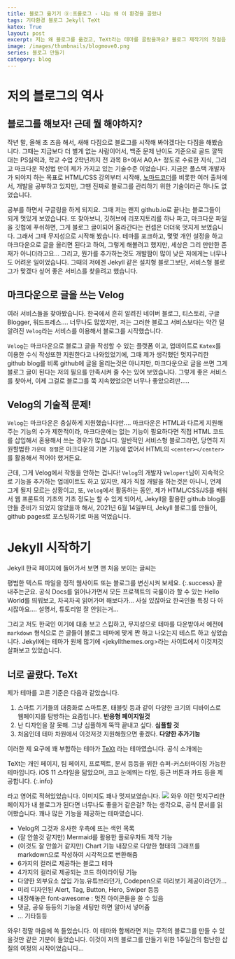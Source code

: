 ```yaml
---
title: 블로그 옮기기 ⓪:프롤로그 - 나는 왜 이 환경을 골랐나
tags: 기타환경 블로그 Jekyll TeXt
katex: True
layout: post
excerpt: 저는 왜 블로그를 옮겼고, TeXt라는 테마를 골랐을까요? 블로그 제작기의 첫걸음 입니다.
image: /images/thumbnails/blogmove0.png
series: 블로그 만들기
category: blog
---
```

# 저의 블로그의 역사
## 블로그를 해보자! 근데 뭘 해야하지?
작년 말, 올해 초 즈음 해서, 새해 다짐으로 블로그를 시작해 봐야겠다는 다짐을 해봤습니다. 
그때는 지금보다 더 별게 없는 사람이어서, 백준 문제 난이도 기준으로 골드 깔짝대는 PS실력과, 학교 수업 2학년까지 전 과목 B+에서 A0,A+ 정도로 수료한 지식, 그리고 마크다운 작성법 만이 제가 가지고 있는 기술수준 이었습니다.  지금은 풀스택 개발자가 되야지 하는 목표로 HTML/CSS 강의부터 시작해, [노마드코더](https://nomadcoders.co)를 비롯한 여러 출처에서, 개발을 공부하고 있지만, 그땐 진짜로 블로그를 관리하기 위한 기술이라곤 하나도 없었습니다.

공부를 하면서 구글링을 하게 되지요. 그때 저는 왠지 github.io로 끝나는 블로그들이 되게 멋있게 보였습니다. 또 찾아보니, 깃허브에 리포지토리를 하나 파고, 마크다운 파일을 깃헙에 푸쉬하면, 그게 블로그 글이되어 올라간다는 컨셉은 더더욱 멋지게 보였습니다. 그래서 그때 무지성으로 시작해 봤습니다. 테마를 포크하고, 몇몇 개인 설정을 하고 마크다운으로 글을 올리면 된다고 하여, 그렇게 해볼려고 했지만, 세상은 그리 만만한 존재가 아니더라고요... 그리고, 뭔가를 추가하는것도 개발짬이 많이 낮은 저에게는 너무나도 어려운 일이었습니다. 그때의 저에겐 Jekyll 같은 설치형 블로그보단, 서비스형 블로그가 맞겠다 싶어 좋은 서비스를 찾을려고 했습니다.

## 마크다운으로 글을 쓰는 Velog
여러 서비스들을 찾아봤습니다. 한국에서 흔히 알려진 네이버 블로그, 티스토리, 구글 Blogger, 워드프레스.... 너무나도 많았지만, 저는 그러한 블로그 서비스보다는 약간 덜 알려진 `Velog`라는 서비스를 이용해서 블로그를 시작했습니다. 

`Velog`는 마크다운으로 블로그 글을 작성할 수 있는 플랫폼 이고, 업데이트로 `Katex`를 이용한 수식 작성또한 지원한다고 나와있었기에, 그때 제가 생각했던 멋지구리한 github blog를 비록 github에 글을 올리는것은 아니지만, 마크다운으로 글을 쓰면 그게 블로그 글이 된다는 저의 필요를 만족시켜 줄 수는 있어 보였습니다. 그렇게 좋은 서비스를 찾아서, 이제 그걸로 블로그를 쭉 지속했었으면 너무나 좋았으려만.....

## Velog의 기술적 문제!
`Velog`는 마크다운은 충실하게 지원했습니다만.... 마크다운은 HTML과 다르게 지원해주는 기능의 수가 제한적이라, 마크다운에는 없는 기능이 필요하다면 직접 HTML 코드를 삽입해서 혼용해서 쓰는 경우가 많습니다. 일반적인 서비스형 블로그라면, 당연히 지원할법한 `가운데 정렬`은 마크다운의 기본 기능에 없어서 HTML의 `<center></center>`를 활용해서 적어야 했거든요.

근데, 그게 Velog에서 작동을 안하는 겁니다! `Velog`의 개발자 `Velopert`님이 지속적으로 기능을 추가하는 업데이트도 하고 있지만, 제가 직접 개발을 하는것은 아니니, 언제 그게 될지 모르는 상황이고, 또, `Velog`에서 활동하는 동안, 제가 HTML/CSS/JS를 배워서 웹 프론트의 기초의 기초 정도는 할 수 있게 되어서, Jekyll을 활용한 github blog를 만들 준비가 되었지 않았을까 해서, 2021년 6월 14일부터, Jekyll 블로그를 만들어, github pages로 포스팅하기로 마음 먹었습니다.

# Jekyll 시작하기
Jekyll 한국 페이지에 들어가서 보면 맨 처음 보이는 글씨는 

평범한 텍스트 파일을 정적 웹사이트 또는 블로그를 변신시켜 보세요.
{:.success}
끝내주는군요. 공식 Docs를 읽어나가면서 모든 프로젝트의 국룰이라 할 수 있는 Hello World를 띄워보고, 차곡차곡 읽어가며 해보다가... 사실 있잖아요 한국인들 특징 다 아시잖아요.... 설명서, 튜토리얼 잘 안읽는거... 

그리고 저도 한국인 이기에 대충 보고 스킵하고, 무지성으로 테마를 다운받아서  예전에 `markdown` 형식으로 쓴 글들이 블로그 테마에 맞게 짠 하고 나오는지 테스트 하고 싶었습니다. Jekyll에는 테마가 원체 많기에 <jekyllthemes.org>라는 사이트에서 이것저것 살펴보고 있었습니다. 

## 너로 골랐다. TeXt
제가 테마를 고른 기준은 다음과 같았습니다.

1. 스마트 기기들의 대중화로 스마트폰, 태블릿 등과 같이 다양한 크기의 디바이스로 웹페이지를 탐방하는 요즘입니다.  **반응형 페이지일것**
2. 난 디자인을 잘 못해. 그냥 심플하게 뚝딱 끝내고 싶다. **심플할 것**
3. 처음인데 테마 차원에서 이것저것 지원해줬으면 좋겠다. **다양한 추가기능**

이러한 제 요구에 꽤 부합하는 테마가 [TeXt](https://github.com/kitian616/jekyll-TeXt-theme) 라는 테마였습니다. 공식 소개에는

TeXt는 개인 페이지, 팀 페이지, 프로젝트, 문서 등등을 위한 슈퍼-커스터마이징 가능한 테마입니다. iOS 11 스타일을 닮았으며, 크고 눈에띄는 타일, 둥근 버튼과 카드 등을 제공합니다.
{:.info}

라고 영어로 적혀있었습니다. 이미지도 꽤나 멋져보였습니다.
![](https://raw.githubusercontent.com/kitian616/jekyll-TeXt-theme/master/screenshots/TeXt-home.jpg)
와우 이런 멋지구리한 페이지가 내 블로그가 된다면 너무나도 좋을거 같은걸? 하는 생각으로, 공식 문서를 읽어봤습니다. 꽤나 많은 기능을 제공하는 테마였습니다.

- Velog의 그것과 유사한 우측에 뜨는 색인 목록
- (잘 안쓸것 같지만) Mermaid를 활용한 플로우차트 제작 기능
- (이것도 잘 안쓸거 같지만) Chart 기능 내장으로 다양한 형태의 그래프를 markdown으로 작성하여 시각적으로 변환해줌
- 6가지의 컬러로 제공하는 블로그 테마
- 4가지의 컬러로 제공되는 코드 하이라이팅 기능
- 다양한 외부요소 삽입 가능.유튜브라던가, Codepen으로 미리보기 제공이라던가...
-  미리 디자인된 Alert, Tag, Button, Hero, Swiper 등등
- 내장해놓은 font-awesome : 멋진 아이콘들을 쓸 수 있음
- 댓글, 공유 등등의 기능을 세팅만 하면 알아서 넣어줌
- ... 기타등등

와우! 정말 마음에 쏙 들었습니다. 이 테마와 함께라면 저는 무적의 블로그를 만들 수 있을것만 같은 기분이 들었습니다. 이것이 저의 블로그를 만들기 위한 1주일간의 험난한 삽질의 여정의 시작이었습니다...